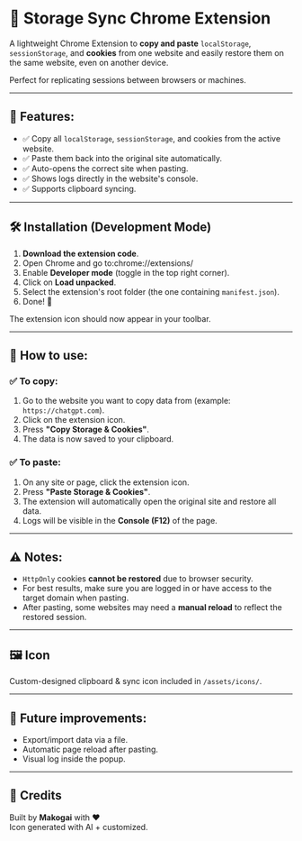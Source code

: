 # 📝 Storage Sync Chrome Extension

A lightweight Chrome Extension to **copy and paste** `localStorage`, `sessionStorage`, and **cookies** from one website and easily restore them on the same website, even on another device.

Perfect for replicating sessions between browsers or machines.

---

## 🚀 Features:
- ✅ Copy all `localStorage`, `sessionStorage`, and cookies from the active website.
- ✅ Paste them back into the original site automatically.
- ✅ Auto-opens the correct site when pasting.
- ✅ Shows logs directly in the website's console.
- ✅ Supports clipboard syncing.

---

## 🛠️ Installation (Development Mode)

1. **Download the extension code**.
2. Open Chrome and go to:chrome://extensions/
3. Enable **Developer mode** (toggle in the top right corner).
4. Click on **Load unpacked**.
5. Select the extension's root folder (the one containing `manifest.json`).
6. Done! 🎉

The extension icon should now appear in your toolbar.

---

## 🧠 How to use:

### ✅ To copy:
1. Go to the website you want to copy data from (example: `https://chatgpt.com`).
2. Click on the extension icon.
3. Press **"Copy Storage & Cookies"**.
4. The data is now saved to your clipboard.

### ✅ To paste:
1. On any site or page, click the extension icon.
2. Press **"Paste Storage & Cookies"**.
3. The extension will automatically open the original site and restore all data.
4. Logs will be visible in the **Console (F12)** of the page.

---

## ⚠️ Notes:
- `HttpOnly` cookies **cannot be restored** due to browser security.
- For best results, make sure you are logged in or have access to the target domain when pasting.
- After pasting, some websites may need a **manual reload** to reflect the restored session.

---

## 🖼️ Icon
Custom-designed clipboard & sync icon included in `/assets/icons/`.

---

## 📌 Future improvements:
- Export/import data via a file.
- Automatic page reload after pasting.
- Visual log inside the popup.

---

## 🤝 Credits
Built by **Makogai** with ❤️  
Icon generated with AI + customized.

